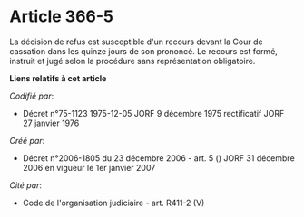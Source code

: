 # Article 366-5

La décision de refus est susceptible d'un recours devant la Cour de cassation dans les quinze jours de son prononcé. Le
recours est formé, instruit et jugé selon la procédure sans représentation obligatoire.

**Liens relatifs à cet article**

_Codifié par_:

  - Décret n°75-1123 1975-12-05 JORF 9 décembre 1975 rectificatif JORF 27 janvier 1976

_Créé par_:

  - Décret n°2006-1805 du 23 décembre 2006 - art. 5 () JORF 31 décembre 2006 en vigueur le 1er janvier 2007

_Cité par_:

  - Code de l'organisation judiciaire - art. R411-2 (V)
